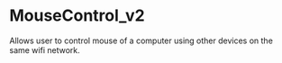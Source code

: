 # MouseControl_v2
Allows user to control mouse of a computer using other devices on the same wifi network.
